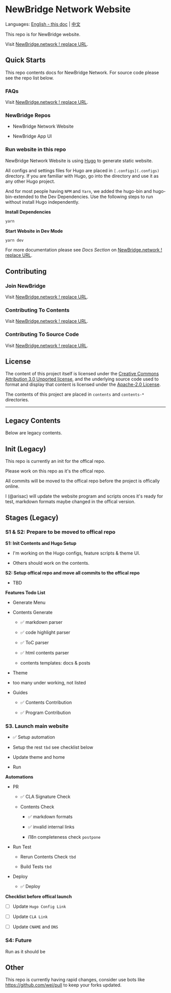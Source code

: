 # NewBridge Network Website

Languages: [English - this doc](README.md) | [中文](README-zh.md)

This repo is for NewBridge website.

Visit [NewBridge.network ! replace URL](#to-be-replaced).

## Quick Starts

This repo contents docs for NewBridge Network. For source code please see the repo list below.

### FAQs

Visit [NewBridge.network ! replace URL](#to-be-replaced).

### NewBridge Repos

- NewBridge Network Website

- NewBridge App UI

### Run website in this repo

NewBridge Network Website is using [Hugo](https://gohugo.io) to generate static website.

All configs and settings files for Hugo are placed in `[.configs](.configs)` directory. If you are familiar with Hugo, go into the directory and use it as any other Hugo project.

And for most people having `NPM` and `Yarn`, we added the hugo-bin and hugo-bin-extended to the Dev Dependencies. Use the following steps to run without install Hugo independently.

**Install Dependencies**

```bash
yarn
```

**Start Website in Dev Mode**

```bash
yarn dev
```

For more documentation please see _Docs Section_ on [NewBridge.network ! replace URL](#to-be-replaced).

## Contributing

### Join NewBridge

Visit [NewBridge.network ! replace URL](#to-be-replaced).

### Contributing To Contents

Visit [NewBridge.network ! replace URL](#to-be-replaced).

### Contributing To Source Code

Visit [NewBridge.network ! replace URL](#to-be-replaced).

## License

The content of this project itself is licensed under the [Creative Commons Attribution 3.0 Unported license](https://creativecommons.org/licenses/by/3.0/), and the underlying source code used to format and display that content is licensed under the [Apache-2.0 License](LICENSE).

The contents of this project are placed in `contents` and `contents-*` directories.

----------

## Legacy Contents

Below are legacy contents.

## Init (Legacy)

This repo is currently an init for the offical repo.

Please work on this repo as it's the offical repo.

All commits will be moved to the offical repo before the project is offically online.

I (@arisac) will update the website program and scripts onces it's ready for test, markdown formats maybe changed in the offical version.

## Stages (Legacy)

### S1 & S2: Prepare to be moved to offical repo

**S1: Init Contents and Hugo Setup**

- I'm working on the Hugo configs, feature scripts & theme UI.

- Others should work on the contents.

**S2: Setup offical repo and move all commits to the offical repo**

- TBD

**Features Todo List**

- Generate Menu

- Contents Generate

  - ✅ markdown parser

  - ✅ code highlight parser

  - ✅ ToC parser

  - ✅ html contents parser

  - contents templates: docs & posts

- Theme

- too many under working, not listed

- Guides

  - ✅ Contents Contribution

  - ✅ Program Contribution

### S3. Launch main website

- ✅ Setup automation

- Setup the rest `tbd` see checklist below

- Update theme and home

- Run

**Automations**

- PR

  - ✅ CLA Signature Check

  - Contents Check

    - ✅ markdown formats

    - ✅ invalid internal links

    - i18n completeness check `postpone`

- Run Test

  - Rerun Contents Check `tbd`

  - Build Tests `tbd`

- Deploy

  - ✅ Deploy

**Checklist before offical launch**

- [ ] Update `Hugo Config Link`

- [ ] Update `CLA Link`

- [ ] Update `CNAME` and `DNS`

### S4: Future

Run as it should be

## Other

This repo is currently having rapid changes, consider use bots like https://github.com/wei/pull to keep your forks updated.
